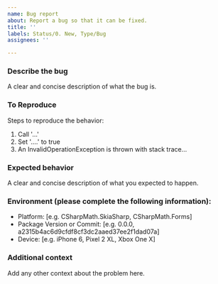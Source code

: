 ```yaml
---
name: Bug report
about: Report a bug so that it can be fixed.
title: ''
labels: Status/0. New, Type/Bug
assignees: ''

---
```


### Describe the bug
A clear and concise description of what the bug is.

### To Reproduce
<!--A Minimal, Complete, and Verifiable example: Providing an example where such a bug occurs, and which code cannot be shortened to have this bug still persist, can shorten time needed for the fix for this bug drastically.-->
<!--Screenshots: If applicable, add screenshots to help explain your problem.-->
Steps to reproduce the behavior:
1. Call '...'
2. Set '....' to true
3. An InvalidOperationException is thrown with stack trace...

### Expected behavior
A clear and concise description of what you expected to happen.

### Environment (please complete the following information):
 - Platform: [e.g. CSharpMath.SkiaSharp, CSharpMath.Forms]
 - Package Version or Commit: [e.g. 0.0.0, a2315b4ac6d9cfdf8cf3dc2aaed37ee2f1dad07a]
 - Device: [e.g. iPhone 6, Pixel 2 XL, Xbox One X]
 
### Additional context
Add any other context about the problem here.
